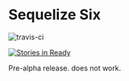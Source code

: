# Sequelize Six
![travis-ci](https://travis-ci.org/ConciergeAuctions/sequelize-six.svg?branch=master)

[![Stories in Ready](https://badge.waffle.io/ConciergeAuctions/sequelize-six.svg?label=ready&title=Ready)](http://waffle.io/ConciergeAuctions/sequelize-six)

Pre-alpha release. does not work. 